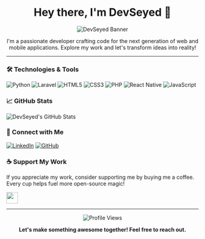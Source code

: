 <div align="center">

# Hey there, I'm DevSeyed 👋

![DevSeyed Banner](https://via.placeholder.com/900x300/0d1117/58a6ff?text=DevSeyed's+Code+Space)

I'm a passionate developer crafting code for the next generation of web and mobile applications. Explore my work and let's transform ideas into reality!

</div>

---

### 🛠 Technologies & Tools

![Python](https://img.shields.io/badge/-Python-black?style=for-the-badge&logo=python)
![Laravel](https://img.shields.io/badge/-Laravel-black?style=for-the-badge&logo=laravel)
![HTML5](https://img.shields.io/badge/-HTML5-black?style=for-the-badge&logo=html5)
![CSS3](https://img.shields.io/badge/-CSS3-black?style=for-the-badge&logo=css3)
![PHP](https://img.shields.io/badge/-PHP-black?style=for-the-badge&logo=php)
![React Native](https://img.shields.io/badge/-React_Native-black?style=for-the-badge&logo=react)
![JavaScript](https://img.shields.io/badge/-JavaScript-black?style=for-the-badge&logo=javascript)

### 📈 GitHub Stats

![DevSeyed's GitHub Stats](https://github-readme-stats.vercel.app/api?username=DevSeyed&show_icons=true&theme=vision-friendly-dark)

### 🤝 Connect with Me

[![LinkedIn](https://img.shields.io/badge/LinkedIn-DevSeyed-blue?style=flat-square&logo=linkedin)](https://www.linkedin.com/in/DevSeyed)
[![GitHub](https://img.shields.io/badge/GitHub-DevSeyed-lightgrey?style=flat-square&logo=github)](https://www.github.com/DevSeyed)

### ☕️ Support My Work

If you appreciate my work, consider supporting me by buying me a coffee. Every cup helps fuel more open-source magic!

<a href="https://www.buymeacoffee.com/mahditaheri">
  <img height="30" src="https://www.buymeacoffee.com/assets/img/guidelines/download-assets-sm-2.svg">
</a>

---

<div align="center">

![Profile Views](https://komarev.com/ghpvc/?username=DevSeyed&style=flat-square&color=blue)

</div>

<div align="center">

<b>Let's make something awesome together! Feel free to reach out.</b>

</div>
